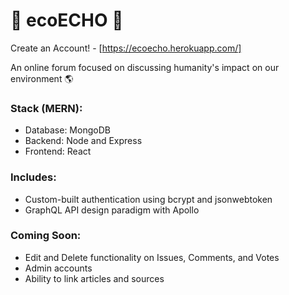 # 🌲 ecoECHO 🌲

Create an Account! - [https://ecoecho.herokuapp.com/]

An online forum focused on discussing humanity's impact on our environment 🌎

### Stack (MERN):

- Database: MongoDB
- Backend: Node and Express
- Frontend: React

### Includes:

- Custom-built authentication using bcrypt and jsonwebtoken
- GraphQL API design paradigm with Apollo


### Coming Soon:
- Edit and Delete functionality on Issues, Comments, and Votes
- Admin accounts
- Ability to link articles and sources

